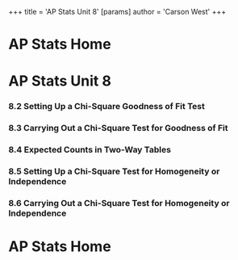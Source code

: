 +++
 title = 'AP Stats Unit 8'
[params]
	author = 'Carson West'
+++
# AP Stats Home

# AP Stats Unit 8
### 8.2 Setting Up a Chi-Square Goodness of Fit Test
### 8.3 Carrying Out a Chi-Square Test for Goodness of Fit
### 8.4 Expected Counts in Two-Way Tables
### 8.5 Setting Up a Chi-Square Test for Homogeneity or Independence
### 8.6 Carrying Out a Chi-Square Test for Homogeneity or Independence

# AP Stats Home